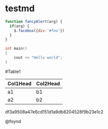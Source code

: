 # testmd


```javascript
function fancyAlert(arg) {
  if(arg) {
    $.facebox({div:'#foo'})
  }
}
```
```c++
int main()
{
    cout << "Hello world";
}
```

#Table1

Col1Head | Col2Head
------------- | -------------
a1 | b1
a2 | b2


df3a9508a47e6cd151d1a9db8204528f9b23e1c2


@foynd
